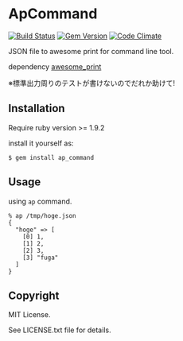 # ApCommand

[![Build Status](https://secure.travis-ci.org/sugamasao/ap_command.png)](http://travis-ci.org/sugamasao/ap_command)
[![Gem Version](https://badge.fury.io/rb/ap_command.svg)](http://badge.fury.io/rb/ap_command)
[![Code Climate](https://codeclimate.com/badge.png)](https://codeclimate.com/github/sugamasao/ap_command)

JSON file to awesome print for command line tool.

dependency [awesome_print](https://github.com/michaeldv/awesome_print)

※標準出力周りのテストが書けないのでだれか助けて!

## Installation

Require ruby version >= 1.9.2

install it yourself as:

    $ gem install ap_command

## Usage

using `ap` command.

    % ap /tmp/hoge.json
    {
      "hoge" => [
        [0] 1,
        [1] 2,
        [2] 3,
        [3] "fuga"
      ]
    }


## Copyright
MIT License.

See LICENSE.txt file for details.

